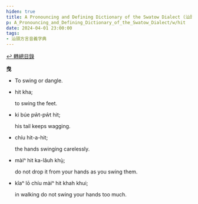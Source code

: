 ```yaml
---
hiden: true
title: A Pronouncing and Defining Dictionary of the Swatow Dialect (汕頭方言音義字典) / hit
p: A_Pronouncing_and_Defining_Dictionary_of_the_Swatow_Dialect/w/hit
date: 2024-04-01 23:00:00
tags: 
- 汕頭方言音義字典
---
```


[↩️ 轉總目錄](/A_Pronouncing_and_Defining_Dictionary_of_the_Swatow_Dialect)


**曳**
- To swing or dangle.

- hit kha;

  to swing the feet.

- ki búe pŵt-pŵt hit;

  his tail keeps wagging.

- chíu hit-a-hit;

  the hands swinging carelessly.

- màiⁿ hit ka-lâuh khṳ̀;

  do not drop it from your hands as you swing them.

- kîaⁿ lō chíu màiⁿ hit khah khui;

  in walking do not swing your hands too much.